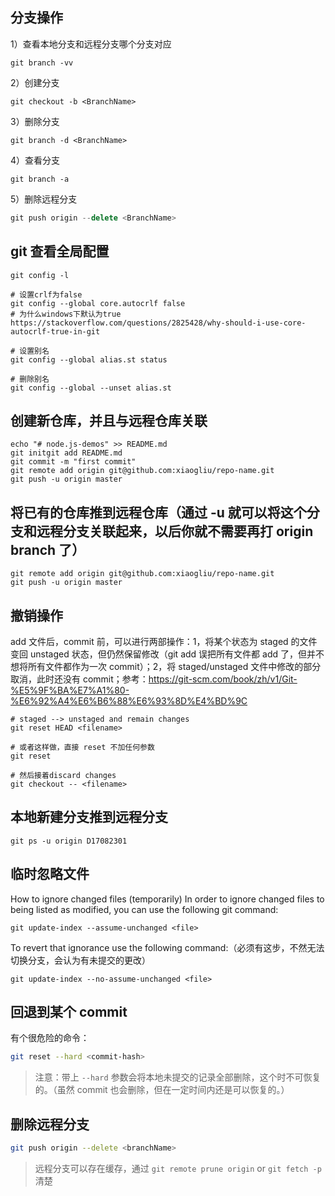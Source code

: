 ## 分支操作

1）查看本地分支和远程分支哪个分支对应

```
git branch -vv
```

2）创建分支

```
git checkout -b <BranchName>
```

3）删除分支

```
git branch -d <BranchName>
```

4）查看分支

```
git branch -a
```

5）删除远程分支

```js
git push origin --delete <BranchName>
```

## git 查看全局配置

```
git config -l

# 设置crlf为false
git config --global core.autocrlf false
# 为什么windows下默认为true https://stackoverflow.com/questions/2825428/why-should-i-use-core-autocrlf-true-in-git

# 设置别名
git config --global alias.st status

# 删除别名
git config --global --unset alias.st
```

## 创建新仓库，并且与远程仓库关联

```
echo "# node.js-demos" >> README.md 
git initgit add README.md
git commit -m "first commit"
git remote add origin git@github.com:xiaogliu/repo-name.git
git push -u origin master
```

## 将已有的仓库推到远程仓库（通过 -u 就可以将这个分支和远程分支关联起来，以后你就不需要再打 origin branch 了）

```
git remote add origin git@github.com:xiaogliu/repo-name.git
git push -u origin master
```

## 撤销操作

add 文件后，commit 前，可以进行两部操作：1，将某个状态为 staged 的文件变回 unstaged 状态，但仍然保留修改（git add 误把所有文件都 add 了，但并不想将所有文件都作为一次 commit）；2，将 staged/unstaged 文件中修改的部分取消，此时还没有 commit；参考：https://git-scm.com/book/zh/v1/Git-%E5%9F%BA%E7%A1%80-%E6%92%A4%E6%B6%88%E6%93%8D%E4%BD%9C

```
# staged --> unstaged and remain changes
git reset HEAD <filename>

# 或者这样做，直接 reset 不加任何参数
git reset

# 然后接着discard changes
git checkout -- <filename>
```

## 本地新建分支推到远程分支

```
git ps -u origin D17082301
```

## 临时忽略文件

How to ignore changed files (temporarily)
In order to ignore changed files to being listed as modified, you can use the following git command:

```
git update-index --assume-unchanged <file>
```

To revert that ignorance use the following command:（必须有这步，不然无法切换分支，会认为有未提交的更改）

```
git update-index --no-assume-unchanged <file>
```

## 回退到某个 commit

有个很危险的命令：

```bash
git reset --hard <commit-hash>
```

> 注意：带上 `--hard` 参数会将本地未提交的记录全部删除，这个时不可恢复的。（虽然 commit 也会删除，但在一定时间内还是可以恢复的。）

## 删除远程分支   

```bash
git push origin --delete <branchName>
```


> 远程分支可以存在缓存，通过 `git remote prune origin` or `git fetch -p` 清楚


